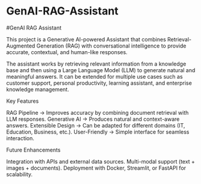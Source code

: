 # GenAI-RAG-Assistant

#GenAI RAG Assistant

This project is a Generative AI-powered Assistant that combines Retrieval-Augmented Generation (RAG) with conversational intelligence to provide accurate, contextual, and human-like responses.

The assistant works by retrieving relevant information from a knowledge base and then using a Large Language Model (LLM) to generate natural and meaningful answers. It can be extended for multiple use cases such as customer support, personal productivity, learning assistant, and enterprise knowledge management.

Key Features

RAG Pipeline → Improves accuracy by combining document retrieval with LLM responses.
Generative AI → Produces natural and context-aware answers.
Extensible Design → Can be adapted for different domains (IT, Education, Business, etc.).
User-Friendly → Simple interface for seamless interaction.

Future Enhancements

Integration with APIs and external data sources.
Multi-modal support (text + images + documents).
Deployment with Docker, Streamlit, or FastAPI for scalability.
